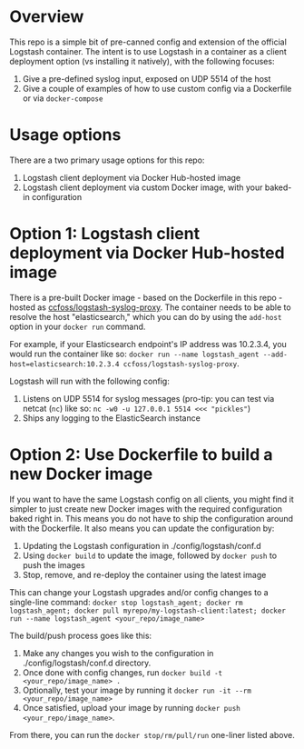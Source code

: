 
# Overview

This repo is a simple bit of pre-canned config and extension of the official Logstash container. The intent is to use Logstash in a container as a client deployment option (vs installing it natively), with the following focuses:

1. Give a pre-defined syslog input, exposed on UDP 5514 of the host
2. Give a couple of examples of how to use custom config via a Dockerfile or via `docker-compose`

# Usage options

There are a two primary usage options for this repo:

1. Logstash client deployment via Docker Hub-hosted image
2. Logstash client deployment via custom Docker image,  with your baked-in configuration

# Option 1: Logstash client deployment via Docker Hub-hosted image

There is a pre-built Docker image - based on the Dockerfile in this repo - hosted as [ccfoss/logstash-syslog-proxy](https://hub.docker.com/r/ccfoss/logstash-syslog-proxy/). The container needs to be able to resolve the host "elasticsearch," which you can do by using the `add-host` option in your `docker run` command. 

For example, if your Elasticsearch endpoint's IP address was 10.2.3.4, you would run the container like so: `docker run --name logstash_agent --add-host=elasticsearch:10.2.3.4 ccfoss/logstash-syslog-proxy`.

Logstash will run with the following config:

1. Listens on UDP 5514 for syslog messages (pro-tip: you can test via netcat (`nc`) like so: `nc -w0 -u 127.0.0.1 5514 <<< "pickles"`)
2. Ships any logging to the ElasticSearch instance

# Option 2: Use Dockerfile to build a new Docker image

If you want to have the same Logstash config on all clients, you might find it simpler to just create new Docker images with the required configuration baked right in. This means you do not have to ship the configuration around with the Dockerfile. It also means you can update the configuration by:

1. Updating the Logstash configuration in ./config/logstash/conf.d
2. Using `docker build` to update the image, followed by `docker push` to push the images
3. Stop, remove, and re-deploy the container using the latest image

This can change your Logstash upgrades and/or config changes to a single-line command: `docker stop logstash_agent; docker rm logstash_agent; docker pull myrepo/my-logstash-client:latest; docker run --name logstash_agent <your_repo/image_name>`

The build/push process goes like this:

1. Make any changes you wish to the configuration in ./config/logstash/conf.d directory.
2. Once done with config changes, run `docker build -t <your_repo/image_name> .`
3. Optionally, test your image by running it `docker run -it --rm <your_repo/image_name>`
4. Once satisfied, upload your image by running `docker push <your_repo/image_name>`.

From there, you can run the `docker stop/rm/pull/run` one-liner listed above. 
